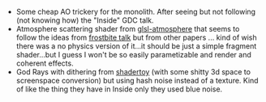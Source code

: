 * Some cheap AO trickery for the monolith. After seeing but not following (not knowing how) the "Inside" GDC talk.
* Atmosphere scattering shader from [glsl-atmosphere](https://github.com/wwwtyro/glsl-atmosphere) that seems to follow the ideas from [frostbite talk](https://media.contentapi.ea.com/content/dam/eacom/frostbite/files/s2016-pbs-frostbite-sky-clouds-new.pdf) but from other papers ... kind of wish there was a no physics version of it...it should be just a simple fragment shader...but I guess I won't be so easily parametizable and render and coherent effects.
* God Rays with dithering from [shadertoy](https://www.shadertoy.com/view/4dyXWy) (with some shitty 3d space to screenspace conversion) but using hash noise instead of a texture. Kind of like the thing they have in Inside only they used blue noise.
